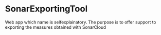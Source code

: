 # SonarExportingTool
Web app which name is selfexplainatory. The purpose is to offer support to exporting the measures obtained with SonarCloud
